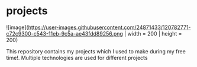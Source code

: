 # projects

![image](https://user-images.githubusercontent.com/24871433/120782771-c72c9300-c543-11eb-9c5a-ae43fdd89256.png | width = 200 | height = 200)


This repository contains my projects which I used to make during my free time!. Multiple technologies are used for different projects


